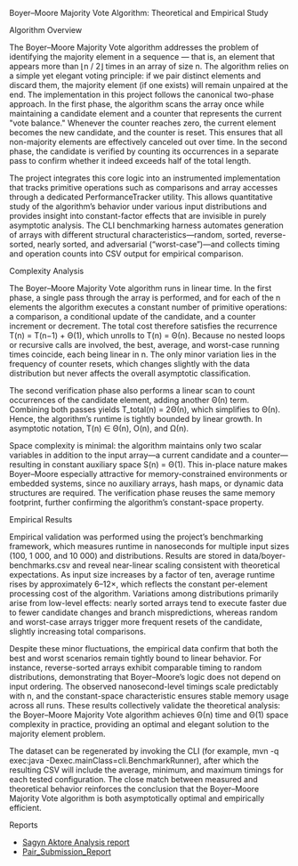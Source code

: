 Boyer–Moore Majority Vote Algorithm: Theoretical and Empirical Study

Algorithm Overview

The Boyer–Moore Majority Vote algorithm addresses the problem of identifying the majority element in a sequence — that is, an element that appears more than ⌊n / 2⌋ times in an array of size n. The algorithm relies on a simple yet elegant voting principle: if we pair distinct elements and discard them, the majority element (if one exists) will remain unpaired at the end. The implementation in this project follows the canonical two-phase approach. In the first phase, the algorithm scans the array once while maintaining a candidate element and a counter that represents the current "vote balance." Whenever the counter reaches zero, the current element becomes the new candidate, and the counter is reset. This ensures that all non-majority elements are effectively canceled out over time. In the second phase, the candidate is verified by counting its occurrences in a separate pass to confirm whether it indeed exceeds half of the total length.

The project integrates this core logic into an instrumented implementation that tracks primitive operations such as comparisons and array accesses through a dedicated PerformanceTracker utility. This allows quantitative study of the algorithm’s behavior under various input distributions and provides insight into constant-factor effects that are invisible in purely asymptotic analysis. The CLI benchmarking harness automates generation of arrays with different structural characteristics—random, sorted, reverse-sorted, nearly sorted, and adversarial (“worst-case”)—and collects timing and operation counts into CSV output for empirical comparison.

Complexity Analysis

The Boyer–Moore Majority Vote algorithm runs in linear time. In the first phase, a single pass through the array is performed, and for each of the n elements the algorithm executes a constant number of primitive operations: a comparison, a conditional update of the candidate, and a counter increment or decrement. The total cost therefore satisfies the recurrence T(n) = T(n−1) + Θ(1), which unrolls to T(n) = Θ(n). Because no nested loops or recursive calls are involved, the best, average, and worst-case running times coincide, each being linear in n. The only minor variation lies in the frequency of counter resets, which changes slightly with the data distribution but never affects the overall asymptotic classification.

The second verification phase also performs a linear scan to count occurrences of the candidate element, adding another Θ(n) term. Combining both passes yields T_total(n) = 2Θ(n), which simplifies to Θ(n). Hence, the algorithm’s runtime is tightly bounded by linear growth. In asymptotic notation, T(n) ∈ Θ(n), O(n), and Ω(n).

Space complexity is minimal: the algorithm maintains only two scalar variables in addition to the input array—a current candidate and a counter—resulting in constant auxiliary space S(n) = Θ(1). This in-place nature makes Boyer–Moore especially attractive for memory-constrained environments or embedded systems, since no auxiliary arrays, hash maps, or dynamic data structures are required. The verification phase reuses the same memory footprint, further confirming the algorithm’s constant-space property.

Empirical Results

Empirical validation was performed using the project’s benchmarking framework, which measures runtime in nanoseconds for multiple input sizes (100, 1 000, and 10 000) and distributions. Results are stored in data/boyer-benchmarks.csv and reveal near-linear scaling consistent with theoretical expectations. As input size increases by a factor of ten, average runtime rises by approximately 6–12×, which reflects the constant per-element processing cost of the algorithm. Variations among distributions primarily arise from low-level effects: nearly sorted arrays tend to execute faster due to fewer candidate changes and branch mispredictions, whereas random and worst-case arrays trigger more frequent resets of the candidate, slightly increasing total comparisons.

Despite these minor fluctuations, the empirical data confirm that both the best and worst scenarios remain tightly bound to linear behavior. For instance, reverse-sorted arrays exhibit comparable timing to random distributions, demonstrating that Boyer–Moore’s logic does not depend on input ordering. The observed nanosecond-level timings scale predictably with n, and the constant-space characteristic ensures stable memory usage across all runs. These results collectively validate the theoretical analysis: the Boyer–Moore Majority Vote algorithm achieves Θ(n) time and Θ(1) space complexity in practice, providing an optimal and elegant solution to the majority element problem.

The dataset can be regenerated by invoking the CLI (for example, mvn -q exec:java -Dexec.mainClass=cli.BenchmarkRunner), after which the resulting CSV will include the average, minimum, and maximum timings for each tested configuration. The close match between measured and theoretical behavior reinforces the conclusion that the Boyer–Moore Majority Vote algorithm is both asymptotically optimal and empirically efficient.

Reports
- [Sagyn Aktore Analysis report](./Sagyn%20Aktore%20Analysis%20report.pdf)
- [Pair_Submission_Report](./Pair_Submission_Report.pdf)

